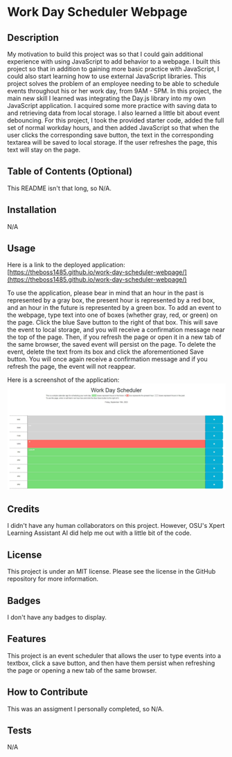 # Work Day Scheduler Webpage

## Description

My motivation to build this project was so that I could gain additional experience with using JavaScript to add behavior to a webpage.  I built this project so that in addition to gaining more basic practice with JavaScript, I could also start learning how to use external JavaScript libraries.  This project solves the problem of an employee needing to be able to schedule events throughout his or her work day, from 9AM - 5PM. In this project, the main new skill I learned was integrating the Day.js library into my own JavaScript application.  I acquired some more practice with saving data to and retrieving data from local storage.  I also learned a little bit about event debouncing.  For this project, I took the provided starter code, added the full set of normal workday hours, and then added JavaScript so that when the user clicks the corresponding save button, the text in the corresponding textarea will be saved to local storage.  If the user refreshes the page, this text will stay on the page. 

## Table of Contents (Optional)

This README isn't that long, so N/A.

## Installation

N/A

## Usage

Here is a link to the deployed application: [https://theboss1485.github.io/work-day-scheduler-webpage/](https://theboss1485.github.io/work-day-scheduler-webpage/)

To use the application, please bear in mind that an hour in the past is represented by a gray box, the present hour is represented by a red box, and an hour in the future is represented by a green box.  To add an event to the webpage, type text into one of boxes (whether gray, red, or green) on the page.  Click the blue Save button to the right of that box.  This will save the event to local storage, and you will receive a confirmation message near the top of the page.  Then, if you refresh the page or open it in a new tab of the same browser, the saved event will persist on the page. To delete the event, delete the text from its box and click the aforementioned Save button.  You will once again receive a confirmation message and if you refresh the page, the event will not reappear.

Here is a screenshot of the application: ![A screenshot of the work day scheduler application](assets/images/work-day-scheduler-screenshot.JPG)

## Credits

I didn't have any human collaborators on this project.  However, OSU's Xpert Learning Assistant AI did help me out with a little bit of the code.

## License

This project is under an MIT license.  Please see the license in the GitHub repository for more information.

## Badges

I don't have any badges to display.

## Features

This project is an event scheduler that allows the user to type events into a textbox, click a save button, and then have them persist when refreshing the page or opening a new tab of the same browser.

## How to Contribute

This was an assigment I personally completed, so N/A.

## Tests

N/A